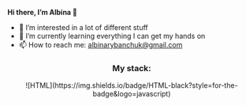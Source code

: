**Hi there, I’m Albina 👋**
- 👀 I’m interested in a lot of different stuff
- 🌱 I’m currently learning everything I can get my hands on
- 📫 How to reach me: <a href="mailto:albinarybanchuk@gmail.com
">albinarybanchuk@gmail.com</a>

<h3 align="center">My stack:</h3>
<div align="center">
  ![HTML](https://img.shields.io/badge/HTML-black?style=for-the-badge&logo=javascript)

  
</div>

<!---
Albinaaaaa/Albinaaaaa is a ✨ special ✨ repository because its `README.md` (this file) appears on your GitHub profile.
You can click the Preview link to take a look at your changes.
--->
